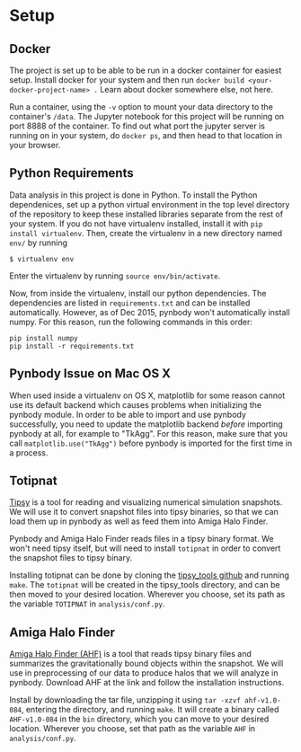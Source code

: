 Setup
=====

Docker
------

The project is set up to be able to be run in a docker container for easiest setup. Install docker for your system and then run `docker build <your-docker-project-name> .` Learn about docker somewhere else, not here.

Run a container, using the `-v` option to mount your data directory to the container's `/data`.
 The Jupyter notebook for this project will be running on port 8888 of the container. To find out what port the jupyter server is running on in your system, do `docker ps`, and then head to that location in your browser.

Python Requirements
-------------------

Data analysis in this project is done in Python. To install the Python dependenices, set up a python virtual environment in the top level directory of the repository to keep these installed libraries separate from the rest of your system. If you do not have virtualenv installed, install it with `pip install virtualenv`. Then, create the virtualenv in a new directory named `env/` by running

```
$ virtualenv env
```

Enter the virtualenv by running `source env/bin/activate`.

Now, from inside the virtualenv, install our python dependencies. The dependencies are listed in `requirements.txt` and can be installed automatically. However, as of Dec 2015, pynbody won't automatically install numpy. For this reason, run the following commands in this order:

```
pip install numpy
pip install -r requirements.txt
```

Pynbody Issue on Mac OS X
-------------------------

When used inside a virtualenv on OS X, matplotlib for some reason cannot use its default backend which causes problems when initializing the pynbody module. In order to be able to import and use pynbody successfully, you need to update the matplotlib backend _before_ importing pynbody at all, for example to "TkAgg". For this reason, make sure that you call `matplotlib.use("TkAgg")` before pynbody is imported for the first time in a process.


Totipnat
--------

[Tipsy](http://www-hpcc.astro.washington.edu/tools/tipsy/tipsy.html) is a tool for reading and visualizing numerical simulation snapshots. We will use it to convert snapshot files into tipsy binaries, so that we can load them up in pynbody as well as feed them into Amiga Halo Finder.

Pynbody and Amiga Halo Finder reads files in a tipsy binary format. We won't need tipsy itself, but will need to install `totipnat` in order to convert the snapshot files to tipsy binary.

Installing totipnat can be done by cloning the [tipsy_tools github](https://github.com/N-BodyShop/tipsy_tools) and running `make`. The `totipnat` will be created in the tipsy_tools directory, and can be then moved to your desired location. Wherever you choose, set its path as the variable `TOTIPNAT` in `analysis/conf.py`.


Amiga Halo Finder
-----------------

[Amiga Halo Finder (AHF)](http://popia.ft.uam.es/AHF/Download.html) is a tool that reads tipsy binary files and summarizes the gravitationally bound objects within the snapshot. We will use in preprocessing of our data to produce halos that we will analyze in pynbody. Download AHF at the link and follow the installation instructions.

Install by downloading the tar file, unzipping it using `tar -xzvf ahf-v1.0-084`, entering the directory, and running `make`. It will create a binary called `AHF-v1.0-084` in the `bin` directory, which you can move to your desired location. Wherever you choose, set that path as the variable `AHF` in `analysis/conf.py`.
